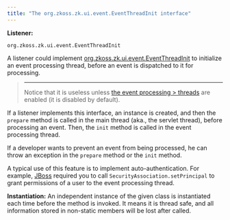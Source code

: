 ```yaml
---
title: "The org.zkoss.zk.ui.event.EventThreadInit interface"
---
```


**Listener:**

`org.zkoss.zk.ui.event.EventThreadInit`

A listener could implement
[org.zkoss.zk.ui.event.EventThreadInit](https://www.zkoss.org/javadoc/latest/zk/org/zkoss/zk/ui/event/EventThreadInit.html)
to initialize an event processing thread, before an event is dispatched
to it for processing.

> ------------------------------------------------------------------------
>
> Notice that it is useless unless [the event processing > threads]({{site.baseurl}}/zk_dev_ref/ui_patterns/event_threads)
> are enabled (it is disabled by default).

If a listener implements this interface, an instance is created, and
then the `prepare` method is called in the main thread (aka., the
servlet thread), before processing an event. Then, the `init` method is
called in the event processing thread.

If a developer wants to prevent an event from being processed, he can
throw an exception in the `prepare` method or the `init` method.

A typical use of this feature is to implement auto-authentication. For
example, [JBoss](http://www.jboss.org) required you to call
`SecurityAssociation.setPrincipal` to grant permissions of a user to the
event processing thread.

**Instantiation:** An independent instance of the given class is
instantiated each time before the method is invoked. It means it is
thread safe, and all information stored in non-static members will be
lost after called.
